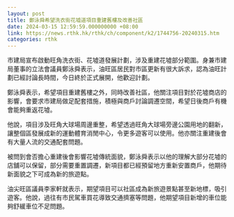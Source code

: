 ```yaml
---
layout: post
title: 鄭泳舜希望洗衣街花墟道項目重建舊樓及改善社區
date: 2024-03-15 12:59:59.000000000 +08:00
link: https://news.rthk.hk/rthk/ch/component/k2/1744756-20240315.htm
categories: rthk
---
```


市建局宣布啟動旺角洗衣街、花墟道發展計劃，涉及重建花墟部分範圍。身兼市建局董事的立法會議員鄭泳舜表示，油旺區居民對市區更新有很大訴求，認為油旺計劃已經討論長時間，今日終於正式展開，他歡迎計劃。

鄭泳舜表示，希望項目重建舊樓之外，同時改善社區，他關注項目對於花墟商店的影響，會要求市建局做足配套措施，積極與商戶討論調遷空間，希望日後商戶有機會能夠重返花墟。

他說，項目涉及旺角大球場周邊重整，希望透過旺角大球場旁邊公園用地的翻新，讓整個區發展成新的運動體育消閒中心，令更多遊客可以使用。他亦關注重建後會有大量人流的交通配套問題。

被問到會否擔心重建後會影響花墟傳統面貌，鄭泳舜表示以他的理解大部分花墟的店舖可以保留，部分需要重置調遷，新項目都已經預留地方重新安置商戶，他期待新面貌之下可成為新的旅遊點。

油尖旺區議員李家軒就表示，期望項目可以社區成為新旅遊景點甚至新地標，吸引遊客。他說，過往有市民駕車買花導致交通擠塞等問題，他期望項目新增的車位能夠舒緩車位不足問題。

